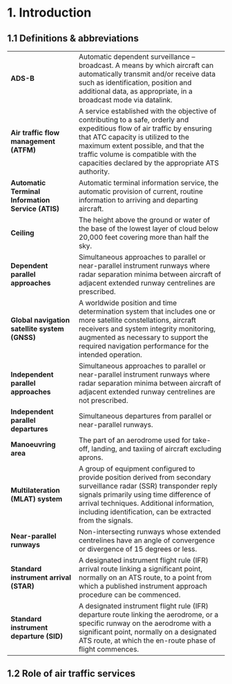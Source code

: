 # 1. Introduction
## 1.1 Definitions & abbreviations
|                                                   |                                                                                                                                                                                                                                                                                                    |
|---------------------------------------------------|----------------------------------------------------------------------------------------------------------------------------------------------------------------------------------------------------------------------------------------------------------------------------------------------------|
| **ADS-B**                                         | Automatic dependent surveillance – broadcast. A means by which aircraft can automatically transmit and/or receive data such as identification, position and additional data, as appropriate, in a broadcast mode via datalink.                                                                     |
| **Air traffic flow management (ATFM)**            | A service established with the objective of contributing to a safe, orderly and expeditious flow of air traffic by ensuring that ATC capacity is utilized to the maximum extent possible, and that the traffic volume is compatible with the capacities declared by the appropriate ATS authority. |
| **Automatic Terminal Information Service (ATIS)** | Automatic terminal information service, the automatic provision of current, routine information to arriving and departing aircraft.                                                                                                                                                                |
| **Ceiling**                                       | The height above the ground or water of the base of the lowest layer of cloud below 20,000 feet covering more than half the sky.                                                                                                                                                                   |
| **Dependent parallel approaches**                 | Simultaneous approaches to parallel or near-parallel instrument runways where radar separation minima between aircraft of adjacent extended runway centrelines are prescribed.                                                                                                                     |
| **Global navigation satellite system (GNSS)**     | A worldwide position and time determination system that includes one or more satellite constellations, aircraft receivers and system integrity monitoring, augmented as necessary to support the required navigation performance for the intended operation.                                       |
| **Independent parallel approaches**               | Simultaneous approaches to parallel or near-parallel instrument runways where radar separation minima between aircraft of adjacent extended runway centrelines are not prescribed.                                                                                                                 |
| **Independent parallel departures**               | Simultaneous departures from parallel or near-parallel runways.                                                                                                                                                                                                                                    |
| **Manoeuvring area**                              | The part of an aerodrome used for take-off, landing, and taxiing of aircraft excluding aprons.                                                                                                                                                                                                     |
| **Multilateration (MLAT) system**                 | A group of equipment configured to provide position derived from secondary surveillance radar (SSR) transponder reply signals primarily using time difference of arrival techniques. Additional information, including identification, can be extracted from the signals.                          |
| **Near-parallel runways**                         | Non-intersecting runways whose extended centrelines have an angle of convergence or divergence of 15 degrees or less.                                                                                                                                                                              |
| **Standard instrument arrival (STAR)**            | A designated instrument flight rule (IFR) arrival route linking a significant point, normally on an ATS route, to a point from which a published instrument approach procedure can be commenced.                                                                                                   |
| **Standard instrument departure (SID)**           | A designated instrument flight rule (IFR) departure route linking the aerodrome, or a specific runway on the aerodrome with a significant point, normally on a designated ATS route, at which the en-route phase of flight commences.                                                              |

## 1.2 Role of air traffic services
